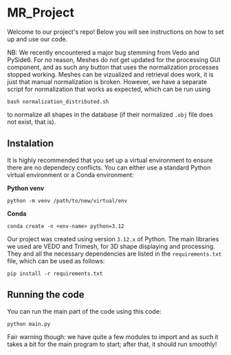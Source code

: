 # MR_Project

Welcome to our project's repo! Below you will see instructions on how to set up and use our code.

NB: We recently encountered a major bug stemming from Vedo and PySide6. For no reason, Meshes do not get updated for the processing GUI component, and as such any button that uses the normalization processes stopped working. Meshes can be vizualized and retrieval does work, it is just that manual normalization is broken. However, we have a separate script for normalization that works as expected, which can be run using 
```
bash normalization_distributed.sh
```

to normalize all shapes in the database (if their normalized `.obj` file does not exist, that is).

## Instalation

It is highly recommended that you set up a virtual environment to ensure there are no dependecy conflicts. You can either use a standard Python virtual environment or a Conda environment:

**Python venv**
```
python -m venv /path/to/new/virtual/env
```
**Conda**
```
conda create -n <env-name> python=3.12
```

Our project was created using version `3.12.x` of Python. The main libraries we used are VEDO and Trimesh, for 3D shape displaying and processing. They and all the necessary dependencies are listed in the `requirements.txt` file, which can be used as follows:

```
pip install -r requirements.txt
```

## Running the code

You can run the main part of the code using this code:

```
python main.py
```

Fair warning though: we have quite a few modules to import and as such it takes a bit for the main program to start; after that, it should run smoothly!
